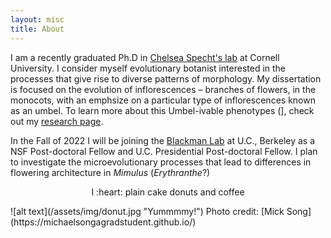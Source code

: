 ```yaml
---
layout: misc
title: About
---
```

I am a recently graduated Ph.D in [Chelsea Specht's lab](http://blogs.cornell.edu/specht/) at Cornell University. I consider myself evolutionary botanist interested in the processes that give rise to diverse patterns of morphology. My dissertation is focused on the evolution of inflorescences – branches of flowers, in the monocots, with an emphsize on a particular type of inflorescences known as an umbel. To learn more about this Umbel-ivable phenotypes (], check out my [research page](https://jesusthebotanist.github.io/pages/research.html).

In the Fall of 2022 I will be joining the [Blackman Lab](https://nature.berkeley.edu/blackmanlab/Blackman_Lab/Welcome.html) at U.C., Berkeley as a NSF Post-doctoral Fellow and  U.C. Presidential Post-doctoral Fellow. I plan to investigate the microevolutionary processes that lead to differences in flowering architecture in *Mimulus* (*Erythranthe*?)

<p align="center">
  I :heart: plain cake donuts and coffee
</p> 
![alt text](/assets/img/donut.jpg "Yummmmy!")
Photo credit: [Mick Song](https://michaelsongagradstudent.github.io/)  
